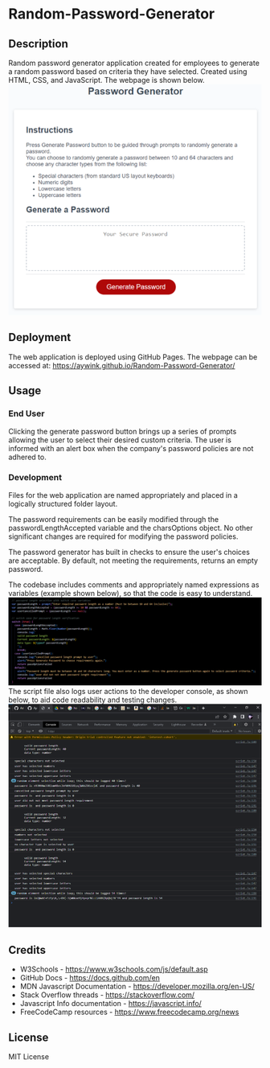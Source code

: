# Random-Password-Generator

## Description
Random password generator application created for employees to generate a random password based on criteria they have selected. Created using HTML, CSS, and JavaScript. The webpage is shown below. <br>
 ![Web Application screenshot](/assets/images/Main_screenshot.png)
## Deployment
The web application is deployed using GitHub Pages. The webpage can be accessed at: https://aywink.github.io/Random-Password-Generator/
## Usage
### End User
Clicking the generate password button brings up a series of prompts allowing the user to select their desired custom criteria. The user is informed with an alert box when the company's password policies are not adhered to.
### Development
Files for the web application are named appropriately and placed in a logically structured folder layout.

The password requirements can be easily modified through the passwordLengthAccepted variable and the charsOptions object. No other significant changes are required for modifying the password policies.

The password generator has built in checks to ensure the user's choices are acceptable. By default, not meeting the requirements, returns an empty password.

The codebase includes comments and appropriately named expressions as variables (example shown below), so that the code is easy to understand.
<br>
 ![Code Example screenshot](/assets/images/code_screenshot.png)
 <br>
 The script file also logs user actions to the developer console, as shown below, to aid code readability and testing changes.
 <br>
  ![Web Application screenshot](/assets/images/devConsole_screenshot.png)
## Credits
- W3Schools - https://www.w3schools.com/js/default.asp
- GitHub Docs - https://docs.github.com/en
- MDN Javascript Documentation - https://developer.mozilla.org/en-US/
- Stack Overflow threads - https://stackoverflow.com/
- Javascript Info documentation - https://javascript.info/
- FreeCodeCamp resources - https://www.freecodecamp.org/news

## License
MIT License

